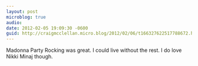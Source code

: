 ```yaml
---
layout: post
microblog: true
audio: 
date: 2012-02-05 19:09:30 -0600
guid: http://craigmcclellan.micro.blog/2012/02/06/t166327622517788672.html
---
```

Madonna Party Rocking was great. I could live without the rest. I do love Nikki Minaj though.
